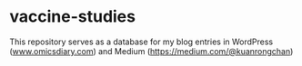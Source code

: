 # vaccine-studies
This repository serves as a database for my blog entries in WordPress (www.omicsdiary.com) and Medium (https://medium.com/@kuanrongchan)
